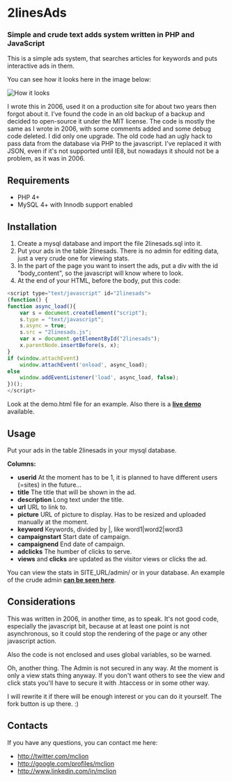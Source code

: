 2linesAds
===============
### Simple and crude text adds system written in PHP and JavaScript


This is a simple ads system, that searches articles for keywords and puts interactive ads in them. 

You can see how it looks here in the image below:

![How it looks](http://i438.photobucket.com/albums/qq103/mmclion/2linesads_demo.png)


I wrote this in 2006, used it on a production site for about two years then forgot about it. I've found the code in an old backup of a backup and decided to open-source it under the MIT license. The code is mostly the same as I wrote in 2006, with some comments added and some debug code deleted. I did only one upgrade. The old code had an ugly hack to pass data from the database via PHP to the javascript. I've replaced it with JSON, even if it's not supported until IE8, but nowadays it should not be a problem, as it was in 2006.

Requirements
------------
* PHP 4+
* MySQL 4+ with Innodb support enabled

Installation
------------
1. Create a mysql database and import the file 2linesads.sql into it. 
2. Put your ads in the table 2linesads. There is no admin for editing data, just a very crude one for viewing stats.
3. In the part of the page you want to insert the ads, put a div with the id "body_content", so the javascript will know where to look.
4. At the end of your HTML, before the body, put this code:
```javascript
<script type="text/javascript" id="2linesads">
(function() {
function async_load(){
    var s = document.createElement("script");
    s.type = "text/javascript";
    s.async = true;
    s.src = "2linesads.js";
    var x = document.getElementById("2linesads");
    x.parentNode.insertBefore(s, x);
}
if (window.attachEvent)
    window.attachEvent('onload', async_load);
else
    window.addEventListener('load', async_load, false);
})(); 
</script> 
```

Look at the demo.html file for an example. Also there is a **[live demo](http://mclion.tuinzdaj.net/2linesads/demo.html "live demo")** available.

Usage
-----
Put your ads in the table 2linesads in your mysql database.

**Columns:**
* **userid** At the moment has to be 1, it is planned to have different users (=sites) in the future...
* **title** The title that will be shown in the ad.
* **description** Long text under the title.
* **url** URL to link to.
* **picture** URL of picture to display. Has to be resized and uploaded manually at the moment.
* **keyword** Keywords, divided by |, like word1|word2|word3
* **campaignstart** Start date of campaign.
* **campaignend** End date of campaign.
* **adclicks** The humber of clicks to serve.
* **views** and **clicks** are updated as the visitor views or clicks the ad.

You can view the stats in SITE_URL/admin/ or in your database. An example of the crude admin **[can be seen here](http://mclion.tuinzdaj.net/2linesads/admin/)**.

 
Considerations
--------------

This was written in 2006, in another time, as to speak. It's not good code, especially the javascript bit, because at at least one point is not asynchronous, so it could stop the rendering of the page or any other javascript action.

Also the code is not enclosed and uses global variables, so be warned. 

Oh, another thing. The Admin is not secured in any way. At the moment is only a view stats thing anyway. If you don't want others to see the view and click stats you'll have to secure it with .htaccess or in some other way.


I will rewrite it if there will be enough interest or you can do it yourself. The fork button is up there. :)


## Contacts

If you have any questions, you can contact me here:

* http://twitter.com/mclion
* http://google.com/profiles/mclion
* http://www.linkedin.com/in/mclion